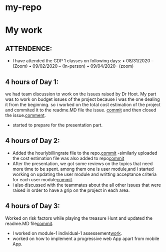# my-repo
# My work
## ATTENDENCE:
- I have attended the GDP 1 classes on following days:
• 08/31/2020 – (Zoom)
• 09/02/2020 – (In-person) 
• 09/04/2020– (zoom)
## 4 hours of Day 1:
we had team discussion to work on the issues raised by Dr Hoot. My part was to work on budget issues of the project because i was the one dealing it from the beginning. so i worked on the total cost estimation of the project and commited it to the readme.MD file the issue. [commit](https://github.com/Dixith1196/THE-HUNT/commit/3d7842b42d573eb7ac44808a388e2d4e01d02e8b) and then closed the issue.[comment](https://github.com/Dixith1196/THE-HUNT/issues/13).
- started to prepare for the presentation part.
## 4 hours of Day 2:
- Added the hourlybillingrate file to the repo.[commit](https://github.com/Dixith1196/THE-HUNT/blob/master/hourlybillingrate.png)
-similarly uploaded the cost estimation file was also added to repo[commit](https://github.com/Dixith1196/THE-HUNT/blob/master/cost%20estimation.PNG)
- After the presentation, we got some reviews on the topics that need more time to be spent. among them one is user module,and i started working on updating the user module and writting acceptance criteria for each user module[commit](https://github.com/Dixith1196/THE-HUNT/commit/ce6023e8ea58336ed8469a8b84aa0898f7d6f1e3#diff-04c6e90faac2675aa89e2176d2eec7d8).
- i also discussed with the teammates about the all other issues that were raised in order to have a grip on the project in each area.

## 4 hours of Day 3:
Worked on risk factors while playing the treasure Hunt and updated the readme.MD file[commit](https://github.com/Dixith1196/THE-HUNT/commit/d5630226b73518ccfc3bb877084e6126b2faa95c#diff-04c6e90faac2675aa89e2176d2eec7d8).
- I worked on module-1 individual-1 assessement[work](https://github.com/Dixith1196/THE-HUNT/blob/master/Bhaskar/README.md).
- worked on how to implement a progressive web App apart from mobile App. 




